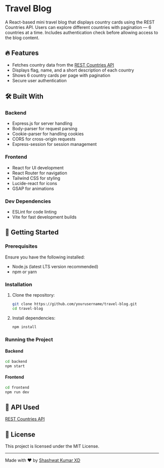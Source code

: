 
# Travel Blog

A React-based mini travel blog that displays country cards using the REST Countries API. Users can explore different countries with pagination — 6 countries at a time. Includes authentication check before allowing access to the blog content.

## 🔥 Features
- Fetches country data from the [REST Countries API](https://restcountries.com/v3.1/all?fields=name,flags,cca3)
- Displays flag, name, and a short description of each country
- Shows 6 country cards per page with pagination
- Secure user authentication

## 🛠 Built With

### Backend
- Express.js for server handling
- Body-parser for request parsing
- Cookie-parser for handling cookies
- CORS for cross-origin requests
- Express-session for session management

### Frontend
- React for UI development
- React Router for navigation
- Tailwind CSS for styling
- Lucide-react for icons
- GSAP for animations

### Dev Dependencies
- ESLint for code linting
- Vite for fast development builds

## 🚀 Getting Started

### Prerequisites
Ensure you have the following installed:
- Node.js (latest LTS version recommended)
- npm or yarn

### Installation

1. Clone the repository:
   ```sh
   git clone https://github.com/yourusername/travel-blog.git
   cd travel-blog
   ```
2. Install dependencies:
   ```sh
   npm install
   ```

### Running the Project

#### Backend
```sh
cd backend
npm start
```

#### Frontend
```sh
cd frontend
npm run dev
```

## 📌 API Used
[REST Countries API](https://restcountries.com/v3.1/all?fields=name,flags,cca3)

## 📜 License
This project is licensed under the MIT License.

---

Made with ❤️ by [Shashwat Kumar XD](https://github.com/ShashwatkumarXD/)
